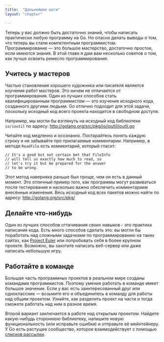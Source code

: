 ```yaml
---
title:  "Дальнейшие шаги"
layout: "chapter"

---
```


Теперь у вас должно быть достаточно знаний, чтобы написать практически любую
программу на Go. Но опасно делать выводы о том, что теперь вы стали компетентным
программистом. Программирование — это большое мастерство, достаточно простое,
если имеются знания. В этой главе я дам вам несколько советов о том, как лучше
освоить ремесло программирования.

## Учитесь у мастеров

Частью становления хорошего художника или писателя является изучения работ
мастеров. Это ничем не отличается от программирования. Один из лучших способов
стать квалифицированным программистом — это изучение исходного кода, созданного
другими людьми. Go отлично подходит для этой задачи, поскольку исходный код
всего проекта находится в свободном доступе.

Например, мы могли бы взглянуть на исходный код библиотеки `io/ioutil` по
адресу: http://golang.org/src/pkg/io/ioutil/ioutil.go

Читайте код медленно и осознанно. Постарайтесь понять каждую строку и не
забывайте про прилагаемые комментарии. Например, в методе `ReadFile` есть
комментарий, который гласит:

    // It's a good but not certain bet that FileInfo
    // will tell us exactly how much to read, so
    // let's try it but be prepared for the answer
    // to be wrong.

Этот метод наверняка раньше был проще, чем он есть в данный момент. Это отличный
пример того, как программы могут развиваться после тестирования и насколько
важно обеспечить комментарием внесённые изменения. Весь исходный код всех
пакетов можно найти по адресу: http://golang.org/src/pkg/

## Делайте что-нибудь

Один из лучших способов оттачивания своих навыков - это практика написания кода.
Есть много способов сделать это: вы могли бы поработать над сложными задачками
по программированию на таких сайтах, как [Project Euler][1] или попробовать себя
в более крупном проекте. Возможно, вы захотите написать веб-сервер или даже
написать небольшую игру.

## Работайте в команде

Большая часть программных проектов в реальном мире созданы командами
программистов. Поэтому умение работать в команде имеет большое значение. Если у
вас есть заинтересованный друг или одноклассник — возьмите его и объединитесь в
команду для работы над общим проектом. Узнайте, как разделить проект на части и
тогда сможете работать над ним в разное время.

Второй вариант заключается в работе над открытым проектом. Найдите какую-нибудь
стороннюю библиотеку, напишите новую функциональность (или исправьте ошибки) и
отправьте её мейнтейнеру. У Go есть растущее сообщество, которое взаимодействует
с помощью [списков рассылки][2].


[1]: http://projecteuler.net/
[2]: http://groups.google.com/group/golang-nuts
